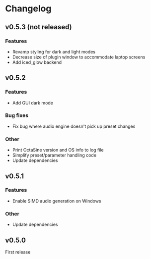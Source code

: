 # Changelog

## v0.5.3 (not released)

### Features

- Revamp styling for dark and light modes
- Decrease size of plugin window to accommodate laptop screens
- Add iced_glow backend

## v0.5.2

### Features

- Add GUI dark mode

### Bug fixes

- Fix bug where audio engine doesn't pick up preset changes

### Other

- Print OctaSine version and OS info to log file
- Simplify preset/parameter handling code
- Update dependencies

## v0.5.1

### Features

- Enable SIMD audio generation on Windows

### Other

- Update dependencies

## v0.5.0

First release
